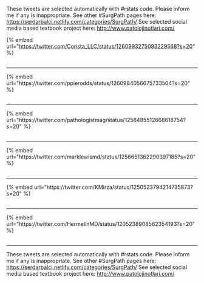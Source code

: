

These tweets are selected automatically with #rstats code. Please inform me if any is inappropriate.
See other #SurgPath pages here: https://serdarbalci.netlify.com/categories/SurgPath/ 
See selected social media based textbook project here: http://www.patolojinotlari.com/

{% embed url="https://twitter.com/Corista_LLC/status/1260993275093229568?s=20" %}<br>
<br>
<hr>
{% embed url="https://twitter.com/ppierodds/status/1260984056675733504?s=20" %}<br>
<br>
<hr>
{% embed url="https://twitter.com/pathologistmag/status/1258485512668618754?s=20" %}<br>
<br>
<hr>
{% embed url="https://twitter.com/marklewismd/status/1256651362290397185?s=20" %}<br>
<br>
<hr>
{% embed url="https://twitter.com/KMirza/status/1250523794214735873?s=20" %}<br>
<br>
<hr>
{% embed url="https://twitter.com/HermelinMD/status/1205238908562354193?s=20" %}<br>
<br>
<hr>


These tweets are selected automatically with #rstats code. Please inform me if any is inappropriate.
See other #SurgPath pages here: https://serdarbalci.netlify.com/categories/SurgPath/ 
See selected social media based textbook project here: http://www.patolojinotlari.com/
